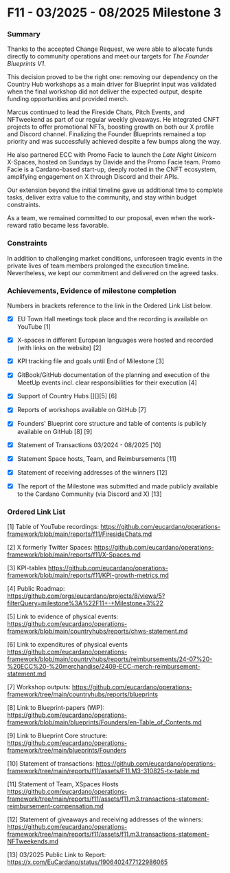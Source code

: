 # F11 - 03/2025 - 08/2025 Milestone 3


### Summary

Thanks to the accepted Change Request, we were able to allocate funds directly to community operations and meet our targets for *The Founder Blueprints V1*.

This decision proved to be the right one: removing our dependency on the Country Hub workshops as a main driver for Blueprint input was validated when the final workshop did not deliver the expected output, despite funding opportunities and provided merch.

Marcus continued to lead the Fireside Chats, Pitch Events, and NFTweekend as part of our regular weekly giveaways. He integrated CNFT projects to offer promotional NFTs, boosting growth on both our X profile and Discord channel. Finalizing the Founder Blueprints remained a top priority and was successfully achieved despite a few bumps along the way.

He also partnered ECC with Promo Facie to launch the *Late Night Unicorn* X-Spaces, hosted on Sundays by Davide and the Promo Facie team. Promo Facie is a Cardano-based start-up, deeply rooted in the CNFT ecosystem, amplifying engagement on X through Discord and their APIs.

Our extension beyond the initial timeline gave us additional time to complete tasks, deliver extra value to the community, and stay within budget constraints.

As a team, we remained committed to our proposal, even when the work-reward ratio became less favorable. 


### Constraints

In addition to challenging market conditions, unforeseen tragic events in the private lives of team members prolonged the execution timeline. Nevertheless, we kept our commitment and delivered on the agreed tasks.



### Achievements, Evidence of milestone completion

Numbers in brackets reference to the link in the Ordered Link List below.

- [x] EU Town Hall meetings took place and the recording is available on YouTube [1]

- [x] X-spaces in different European languages were hosted and recorded (with links on the website) [2]

- [x] KPI tracking file and goals until End of Milestone [3]

- [x] GitBook/GitHub documentation of the planning and execution of the MeetUp events incl. clear responsibilities for their execution  [4] 

- [x] Support of Country Hubs [][][5] [6]

- [x] Reports of workshops available on GitHub [7] 

- [x] Founders' Blueprint core structure and table of contents is publicly available on GitHub [8] [9]

- [x] Statement of Transactions 03/2024 - 08/2025 [10]

- [x] Statement Space hosts, Team, and Reimbursements [11]

- [x] Statement of receiving addresses of the winners [12]

- [x] The report of the Milestone was submitted and made publicly available to the Cardano Community (via Discord and X) [13]

  




### Ordered Link List

  [1] Table of YouTube recordings: https://github.com/eucardano/operations-framework/blob/main/reports/f11/FiresideChats.md

  [2] X formerly Twitter Spaces: https://github.com/eucardano/operations-framework/blob/main/reports/f11/X-Spaces.md

  [3] KPI-tables https://github.com/eucardano/operations-framework/blob/main/reports/f11/KPI-growth-metrics.md

  [4] Public Roadmap: https://github.com/orgs/eucardano/projects/8/views/5?filterQuery=milestone%3A%22F11+-+Milestone+3%22

  [5] Link to evidence of physical events: https://github.com/eucardano/operations-framework/blob/main/countryhubs/reports/chws-statement.md

  [6] Link to expenditures of physical events https://github.com/eucardano/operations-framework/blob/main/countryhubs/reports/reimbursements/24-07%20-%20ECC%20-%20merchandise/2409-ECC-merch-reimbursement-statement.md

  [7] Workshop outputs: https://github.com/eucardano/operations-framework/tree/main/countryhubs/reports/blueprints

  [8] Link to Blueprint-papers (WiP): https://github.com/eucardano/operations-framework/blob/main/blueprints/Founders/en-Table_of_Contents.md 

  [9] Link to Blueprint Core structure: https://github.com/eucardano/operations-framework/tree/main/blueprints/Founders

[10] Statement of transactions: https://github.com/eucardano/operations-framework/tree/main/reports/f11/assets/F11.M3-310825-tx-table.md

[11] Statement of Team, XSpaces Hosts https://github.com/eucardano/operations-framework/tree/main/reports/f11/assets/f11.m3.transactions-statement-reimbursement-compensation.md

[12] Statement of giveaways and receiving addresses of the winners: https://github.com/eucardano/operations-framework/tree/main/reports/f11/assets/f11.m3.transactions-statement-NFTweekends.md

[13] 03/2025 Public Link to Report: https://x.com/EuCardano/status/1906402477122986065

